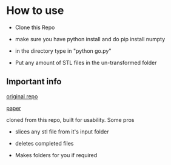 # How to use

- Clone this Repo

- make sure you have python install and do pip install numpty

- in the directory type in "python go.py"

- Put any amount of STL files in the un-transformed folder



## Important info

[original repo](https://github.com/RotBotSlicer/Transform/tree/master)

[paper](https://www.researchgate.net/publication/354726760_A_Novel_Slicing_Strategy_to_Print_Overhangs_without_Support_Material)

cloned from this repo, built for usability. Some pros

- slices any stl file from it's input folder

- deletes completed files

- Makes folders for you if required
